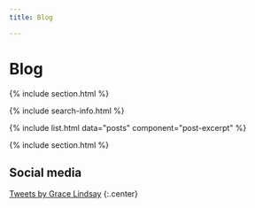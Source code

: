 ```yaml
---
title: Blog

---
```


# <i class="fas fa-feather-alt"></i>Blog

{% include section.html %}

{% include search-info.html %}

{% include list.html data="posts" component="post-excerpt" %}

{% include section.html %}

## Social media

<!-- Twitter embeds from https://publish.twitter.com/ -->

<a class="twitter-timeline" data-width="800" data-height="400" href="https://twitter.com/neurograce?ref_src=twsrc%5Etfw">Tweets by Grace Lindsay</a> <script async src="https://platform.twitter.com/widgets.js" charset="utf-8"></script>
{:.center}
